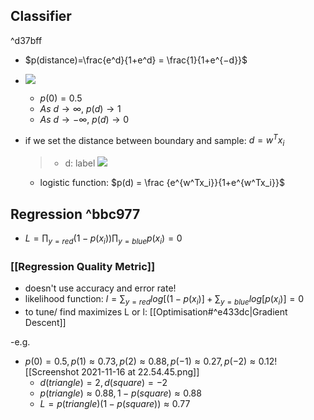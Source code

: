 ## Classifier

^d37bff

-  $p(distance)=\frac{e^d}{1+e^d} = \frac{1}{1+e^{−d}}$
- ![](Screenshot%202021-11-16%20at%2021.30.48.png)
	- $p(0) = 0.5$
	- $As\ d → ∞,\ p(d) → 1$
	- $As\ d → −∞,\ p(d) → 0$

- if we set the distance between boundary and sample: $d = w^Tx_i$
	> - d: label ![](Screenshot%202021-11-16%20at%2022.36.17.png)
	- logistic function: $p(d) = \frac {e^{w^Tx_i}}{1+e^{w^Tx_i}}$	


## Regression ^bbc977
- $L= \prod_{y=red} (1 − p(x_i)) \prod_{y=blue} p(x_i) = 0$
### [[Regression Quality Metric]]
- doesn't use accuracy and error rate!
- likelihood function: $l= \sum_{y=red} log[(1 − p(x_i)]+\sum_{y=blue} log[p(x_i)] = 0$
- to tune/ find maximizes L or l: [[Optimisation#^e433dc|Gradient Descent]]

-e.g. 
- $p(0) = 0.5, p(1) ≈ 0.73, p(2) ≈ 0.88, p(−1) ≈ 0.27, p(−2) ≈ 0.12$![[Screenshot 2021-11-16 at 22.54.45.png]]
	-  $d(triangle) = 2, d(square)=-2$
	- $p(triangle) ≈ 0.88, 1 − p(square) ≈ 0.88$ 
	- $L = p(triangle) (1 − p(square)) ≈ 0.77$